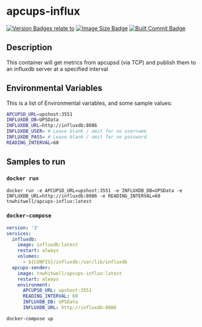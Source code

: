 # apcups-influx

[![Version Badges relate to](https://images.microbadger.com/badges/version/tnwhitwell/apcups-influx.svg)](https://microbadger.com/images/tnwhitwell/apcups-influx "Get your own version badge on microbadger.com") [![Image Size Badge](https://images.microbadger.com/badges/image/tnwhitwell/apcups-influx.svg)](https://microbadger.com/images/tnwhitwell/apcups-influx "Get your own image badge on microbadger.com") [![Built Commit Badge](https://images.microbadger.com/badges/commit/tnwhitwell/apcups-influx.svg)](https://microbadger.com/images/tnwhitwell/apcups-influx "Get your own commit badge on microbadger.com")

## Description

This container will get metrics from apcupsd (via TCP) and publish them to an influxdb server at a specified interval

## Environmental Variables

This is a list of Environmental variables, and some sample values:

```sh
APCUPSD_URL=upshost:3551
INFLUXDB_DB=UPSData
INFLUXDB_URL=http://influxdb:8086
INFLUXDB_USER= # Leave blank / omit for no username
INFLUXDB_PASS= # Leave blank / omit for no password
READING_INTERVAL=60
```

## Samples to run

### `docker run`

`docker run -e APCUPSD_URL=upshost:3551 -e INFLUXDB_DB=UPSData -e INFLUXDB_URL=http://influxdb:8086 -e READING_INTERVAL=60 tnwhitwell/apcups-influx:latest`

### `docker-compose`

```yaml
version: '3'
services:
  influxdb:
    image: influxdb:latest
    restart: always
    volumes:
      - ${CONFIG}/influxdb:/var/lib/influxdb
  apcups-sender:
    image: tnwhitwell/apcups-influx:latest
    restart: always
    environment:
      APCUPSD_URL: upshost:3551
      READING_INTERVAL: 60
      INFLUXDB_DB: UPSData
      INFLUXDB_URL: http://influxdb:8086
```

`docker-compose up`
